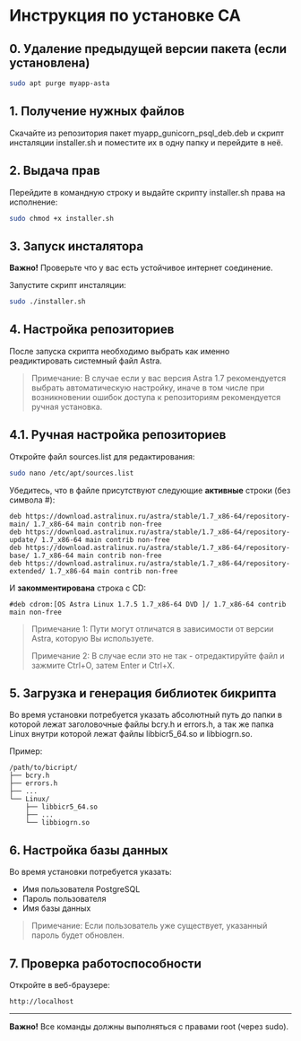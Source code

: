 # Инструкция по установке CA

## 0. Удаление предыдущей версии пакета (если установлена)

```bash
sudo apt purge myapp-asta
```

## 1. Получение нужных файлов

Скачайте из репозитория пакет myapp_gunicorn_psql_deb.deb и скрипт инсталяции installer.sh и поместите их в одну папку и перейдите в неё.

## 2. Выдача прав

Перейдите в командную строку и выдайте скрипту installer.sh права на исполнение:
```bash
sudo chmod +x installer.sh
```

## 3. Запуск инсталятора

**Важно!** Проверьте что у вас есть устойчивое интернет соединение.

Запустите скрипт инсталяции:
```bash
sudo ./installer.sh
```

## 4. Настройка репозиториев

После запуска скрипта необходимо выбрать как именно реадиктировать системный файл Astra.

> Примечание: В случае если у вас версия Astra 1.7 рекомендуется выбрать автоматическую настройку, иначе в том числе при возникновении ошибок доступа к репозиториям рекомендуется ручная установка.

## 4.1. Ручная настройка репозиториев

Откройте файл sources.list для редактирования:
```bash
sudo nano /etc/apt/sources.list
```

Убедитесь, что в файле присутствуют следующие **активные** строки (без символа #):
```
deb https://download.astralinux.ru/astra/stable/1.7_x86-64/repository-main/ 1.7_x86-64 main contrib non-free
deb https://download.astralinux.ru/astra/stable/1.7_x86-64/repository-update/ 1.7_x86-64 main contrib non-free
deb https://download.astralinux.ru/astra/stable/1.7_x86-64/repository-base/ 1.7_x86-64 main contrib non-free
deb https://download.astralinux.ru/astra/stable/1.7_x86-64/repository-extended/ 1.7_x86-64 main contrib non-free
```

И **закомментирована** строка с CD:
```
#deb cdrom:[OS Astra Linux 1.7.5 1.7_x86-64 DVD ]/ 1.7_x86-64 contrib main non-free
```
> Примечание 1: Пути могут отличатся в зависимости от версии Astra, которую Вы используете.
> 
> Примечание 2: В случае если это не так - отредактируйте файл и зажмите Ctrl+O, затем Enter и Ctrl+X.

## 5. Загрузка и генерация библиотек бикрипта

Во время установки потребуется указать абсолютный путь до папки в которой лежат заголовочные файлы bcry.h и errors.h, а так же папка Linux внутри которой лежат файлы libbicr5_64.so и libbiogrn.so.

Пример:

```
/path/to/bicript/
├── bcry.h
├── errors.h
├── ...
└── Linux/
    ├── libbicr5_64.so
    ├── ...
    └── libbiogrn.so
```

## 6. Настройка базы данных

Во время установки потребуется указать:
- Имя пользователя PostgreSQL
- Пароль пользователя
- Имя базы данных

> Примечание: Если пользователь уже существует, указанный пароль будет обновлен.

## 7. Проверка работоспособности

Откройте в веб-браузере:
```
http://localhost
```

---

**Важно!** Все команды должны выполняться с правами root (через sudo).
